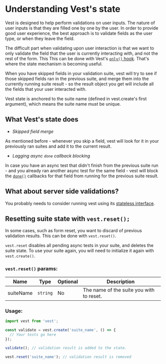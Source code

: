 # Understanding Vest's state

Vest is designed to help perform validations on user inputs. The nature of user inputs is that they are filled one by one by the user. In order to provide good user experience, the best approach is to validate fields as the user type, or when they leave the field.

The difficult part when validating upon user interaction is that we want to only validate the field that the user is currently interacting with, and not the rest of the form. This
This can be done with Vest's [`only()` hook](./exclusion). That's where the state mechanism is becoming useful.

When you have skipped fields in your validation suite, vest will try to see if those skipped fields ran in the previous suite, and merge them into the currently running suite result - so the result object you get will include all the fields that your user interacted with.

Vest state is anchored to the suite name (defined in vest.create's first argument), which means the suite name must be unique.

## What Vest's state does

- _Skipped field merge_

As mentioned before - whenever you skip a field, vest will look for it in your previously ran suites and add it to the current result.

- _Lagging async `done` callback blocking_

In case you have an async test that didn't finish from the previous suite run - and you already ran another async test for the same field - vest will block the [`done()`]('./result#done) callbacks for that field from running for the previous suite result.

## What about server side validations?

You probably needs to consider running vest using its [stateless interface](./stateless_validations).

## Resetting suite state with `vest.reset();`

In some cases, such as form reset, you want to discard of previous validation results. This can be done with `vest.reset()`.

`vest.reset` disables all pending async tests in your suite, and deletes the suite state. To use your suite again, you will need to initialize it again with `vest.create()`.

### `vest.reset()` params:

| Name      | Type     | Optional | Description                              |
| --------- | -------- | -------- | ---------------------------------------- |
| suiteName | `string` | No       | The name of the suite you with to reset. |

### Usage:

```js
import vest from 'vest';

const validate = vest.create('suite_name', () => {
  // Your tests go here
});

validate(); // validation result is added to the state.

vest.reset('suite_name'); // validation result is removed
```
